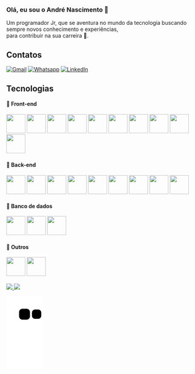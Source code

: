 ### Olá, eu sou o André Nascimento 👦
Um programador Jr, que se aventura no mundo da tecnologia buscando sempre novos conhecimento e experiências,<br> para contribuir na sua carreira :dart:. 

## Contatos
[![Gmail](https://img.shields.io/badge/Gmail-D14836?style=for-the-badge&logo=gmail&logoColor=white)](mailto:andresilvay6@gmail.com)
[![Whatsapp](https://img.shields.io/badge/WhatsApp-25D366?style=for-the-badge&logo=whatsapp&logoColor=white)]()
[![LinkedIn](https://img.shields.io/badge/LinkedIn-0077B5?style=for-the-badge&logo=linkedin&logoColor=white)](https://www.linkedin.com/in/andr%C3%A9-nascimento-a46249192)

## Tecnologias
#### :beginner: Front-end
<div>
<img width="50" height="50" src="https://cdn.jsdelivr.net/gh/devicons/devicon/icons/bootstrap/bootstrap-original.svg" />
<img width="50" height="50" src="https://cdn.jsdelivr.net/gh/devicons/devicon/icons/css3/css3-original.svg" />
<img width="50" height="50" src="https://cdn.jsdelivr.net/gh/devicons/devicon/icons/html5/html5-original.svg" />
<img width="50" height="50" src="https://cdn.jsdelivr.net/gh/devicons/devicon/icons/javascript/javascript-original.svg" />
<img width="50" height="50" src="https://cdn.jsdelivr.net/gh/devicons/devicon/icons/jquery/jquery-original.svg" />
<img width="50" height="50" src="https://cdn.jsdelivr.net/gh/devicons/devicon/icons/sass/sass-original.svg" />
<img width="50" height="50" src="https://cdn.jsdelivr.net/gh/devicons/devicon/icons/vuejs/vuejs-original.svg" />
<img width="50" height="50" src="https://cdn.jsdelivr.net/gh/devicons/devicon/icons/react/react-original.svg" />
<img width="50" height="50" src="https://cdn.jsdelivr.net/gh/devicons/devicon/icons/flutter/flutter-original.svg" />
<img width="50" height="50" src="https://cdn.jsdelivr.net/gh/devicons/devicon/icons/angularjs/angularjs-original.svg" />
</div>

#### :beginner: Back-end
<div>
<img width="50" height="50" src="https://cdn.jsdelivr.net/gh/devicons/devicon/icons/composer/composer-original.svg" /> 
<img width="50" height="50" src="https://cdn.jsdelivr.net/gh/devicons/devicon/icons/dot-net/dot-net-original.svg" />
<img width="50" height="50" src="https://cdn.jsdelivr.net/gh/devicons/devicon/icons/laravel/laravel-plain.svg" />
<img width="50" height="50" src="https://cdn.jsdelivr.net/gh/devicons/devicon/icons/nodejs/nodejs-original.svg" /> 
<img width="50" height="50" src="https://cdn.jsdelivr.net/gh/devicons/devicon/icons/php/php-original.svg" /> 
<img width="50" height="50" src="https://cdn.jsdelivr.net/gh/devicons/devicon/icons/python/python-original.svg" />
<img width="50" height="50" src="https://cdn.jsdelivr.net/gh/devicons/devicon/icons/symfony/symfony-original.svg" />
<img width="50" height="50" src="https://cdn.jsdelivr.net/gh/devicons/devicon/icons/wordpress/wordpress-plain.svg" />
<img width="50" height="50" src="https://cdn.jsdelivr.net/gh/devicons/devicon/icons/csharp/csharp-original.svg" />
</div>

#### :beginner: Banco de dados
<div>
<img width="50" height="50" src="https://cdn.jsdelivr.net/gh/devicons/devicon/icons/mysql/mysql-original.svg" />
<img width="50" height="50" src="https://cdn.jsdelivr.net/gh/devicons/devicon/icons/postgresql/postgresql-original.svg" />
<img width="50" height="50" src="https://cdn.jsdelivr.net/gh/devicons/devicon/icons/mongodb/mongodb-original.svg" />
</div>

#### :beginner: Outros
<div>
<img width="50" height="50" src="https://cdn.jsdelivr.net/gh/devicons/devicon/icons/docker/docker-original-wordmark.svg" />
<img width="50" height="50" src="https://cdn.jsdelivr.net/gh/devicons/devicon/icons/git/git-original.svg" />
</div>

<br>
<div>
<a href="https://github.com/andre20022">
<img height="180em" src="https://github-readme-stats.vercel.app/api/top-langs/?username=andre20022&layout=compact&langs_count=7&theme=swift"/>
<img height="180em" src="https://github-readme-stats.vercel.app/api?username=andre20022&show_icons=true&theme=swift&include_all_commits=true&count_private=true"/>
</div>

![Snake animation](https://github.com/andre20022/andre20022/blob/output/github-contribution-grid-snake.svg)
